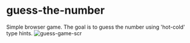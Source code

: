 # guess-the-number
Simple browser game. The goal is to guess the number using 'hot-cold' type hints.
![guess-game-scr](https://user-images.githubusercontent.com/103335620/181206650-f61d468a-5625-456b-89d2-936e9722a948.png)
